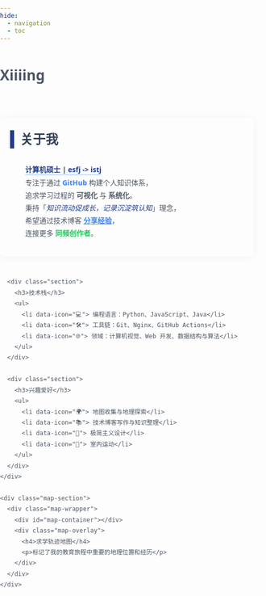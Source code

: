 ```yaml
---
hide:
  - navigation
  - toc
---
```

# Xiiiing 
<style>
/* ======================
   基础样式
====================== */
body {
  font-family: 'Segoe UI', sans-serif;
  line-height: 1.8;
  color: #4b5563;
  margin: 0;
  padding: 0;
}

.md-main__inner {
  display: flex;
  height: 100%;
  margin-top: 0rem;
}

.md-content {
  flex-grow: 1;
  min-width: 0;
}

.md-content__inner {
  margin: 0rem 0rem;
  padding-top: 0rem;
}

.md-content__inner:before {
  content: "";
  display: block;
  height: 0rem;
}

.container {
  max-width: 1200px;
  margin: 0 auto;
  padding: 0px 0px;
}

.md-typeset h1 {
  display: none; /* 完全隐藏，不占据空间 */
}

/* ======================
   布局容器
====================== */
.flex-container {
  display: flex;
  flex-wrap: wrap;
  gap: 30px;
  margin-top: 60px;
}

.text-section {
  flex: 1 1 60%;
  min-width: 300px;
}

.map-section {
  flex: 1 1 35%;
  min-width: 300px;
  position: relative;
}

/* ======================
   板块通用样式
====================== */
.section {
  margin-bottom: 40px;
  padding: 20px;
  border-radius: 8px;
  transition: transform 0.3s ease, box-shadow 0.3s ease;
  box-shadow: 0 2px 15px rgba(0, 0, 0, 0.05);
}

.section:hover {
  transform: translateY(-5px);
  box-shadow: 0 10px 25px -5px rgba(0, 0, 0, 0.08);
}

.section h3 {
  font-size: 1.8em;
  color: #334155;
  margin: 0 0 25px;
  position: relative;
  padding-left: 20px;
}

.section h3::before {
  content: '';
  position: absolute;
  left: 0;
  top: 50%;
  transform: translateY(-50%);
  width: 8px;
  height: 80%;
  background-color: #1e3a8a;
}

/* ======================
   文字段落样式
====================== */
.text-section p {
  padding-left: 30px;
}

.text-section ul {
  margin: 15px 0;
  padding-left: 20px;
  list-style: none;             
}

.text-section ul li {
  padding-left: 0px;
  margin-bottom: 10px;
  position: relative;
}

.text-section ul li::before {
  content: attr(data-icon);
  display: inline-block;
  width: 1em;
  margin-left: -1.5em;
  color: #1e3a8a;
  font-weight: bold;
}

/* ======================
   地图模块样式
====================== */
.map-wrapper {
  position: relative;
  width: 100%;
  height: 500px;
  border-radius: 8px;
  overflow: hidden;
  box-shadow: 0 4px 6px -1px rgba(0, 0, 0, 0.05);
  transition: box-shadow 0.3s ease;
}

.map-wrapper:hover {
  box-shadow: 0 10px 25px -5px rgba(0, 0, 0, 0.08);
}

#map-container {
  width: 100%;
  height: 100%;
  z-index: 1;
}

.map-overlay {
  position: absolute;
  bottom: 0;
  left: 0;
  right: 0;
  background: rgba(30, 58, 138, 0.8);
  color: #fff;
  padding: 15px 20px;
  transform: translateY(100%);
  transition: transform 0.3s ease;
  z-index: 2;
}

.map-wrapper:hover .map-overlay {
  transform: translateY(0);
}

/* ======================
   响应式设计
====================== */
@media (max-width: 768px) {
  .md-typeset h1 {
    font-size: 2.8em;
    margin-bottom: 10px;
  }

  .flex-container {
    flex-direction: column;
  }

  .text-section, 
  .map-section {
    flex: 1 1 100%;
  }

  #map-container {
    height: 400px;
  }

  .section h3 {
    font-size: 1.5em;
  }
}

/* ======================
   原有样式保留
====================== */
.highlight {
  color: #3b82f6;
  font-weight: 600;
}

.emphasis {
  font-style: italic;
  color: #1e3a8a;
}

.intro-meta {
  color: #1e3a8a;
  font-weight: 600;
  position: relative;
  text-decoration: none;
}

.intro-meta::after {
  content: '';
  position: absolute;
  left: 0;
  bottom: -2px;
  width: 100%;
  height: 2px;
  background: #bfdbfe;
  transition: width 0.3s ease;
}

.intro-meta:hover::after {
  width: 0;
}
</style>

<div class="container">
  <div class="flex-container">
    <div class="text-section">
      <div class="section">
        <h3>关于我</h3>
        <p>
          <span class="intro-meta">计算机硕士 | esfj -> istj</span><br>
          专注于通过 <span class="highlight">GitHub</span> 构建个人知识体系，<br>
          追求学习过程的 <strong>可视化</strong> 与 <strong>系统化</strong>。<br>
          秉持「<span class="emphasis">知识流动促成长，记录沉淀筑认知</span>」理念，<br>
          希望通过技术博客 <a href="https://xiiiing.github.io" class="highlight">分享经验</a>，<br>
          连接更多 <span style="color: #22c55e; font-weight: 600;">同频创作者</span>。
        </p>
      </div>

      <div class="section">
        <h3>技术栈</h3>
        <ul>
          <li data-icon="💻"> 编程语言：Python、JavaScript、Java</li>
          <li data-icon="🛠️"> 工具链：Git、Nginx、GitHub Actions</li>
          <li data-icon="🌐"> 领域：计算机视觉、Web 开发、数据结构与算法</li>
        </ul>
      </div>

      <div class="section">
        <h3>兴趣爱好</h3>
        <ul>
          <li data-icon="🌍"> 地图收集与地理探索</li>
          <li data-icon="📚"> 技术博客写作与知识整理</li>
          <li data-icon="🎨"> 极简主义设计</li>
          <li data-icon="🏓"> 室内运动</li>
        </ul>
      </div>
    </div>

    <div class="map-section">
      <div class="map-wrapper">
        <div id="map-container"></div>
        <div class="map-overlay">
          <h4>求学轨迹地图</h4>
          <p>标记了我的教育旅程中重要的地理位置和经历</p>
        </div>
      </div>
    </div>
  </div>
</div>